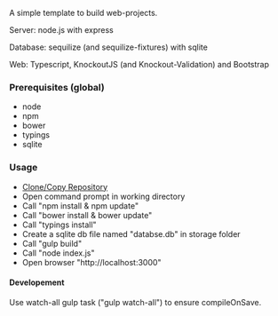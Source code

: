 A simple template to build web-projects.

Server: node.js with express

Database: sequilize (and sequilize-fixtures) with sqlite
 
Web: Typescript, KnockoutJS (and Knockout-Validation) and Bootstrap

### Prerequisites (global)
- node 
- npm
- bower 
- typings
- sqlite

### Usage
- [Clone/Copy Repository](https://help.github.com/articles/duplicating-a-repository/)
- Open command prompt in working directory
- Call "npm install & npm update"
- Call "bower install & bower update"
- Call "typings install"
- Create a sqlite db file named "databse.db" in storage folder
- Call "gulp build"
- Call "node index.js"
- Open browser "http://localhost:3000"

#### Developement
Use watch-all gulp task ("gulp watch-all") to ensure compileOnSave.
